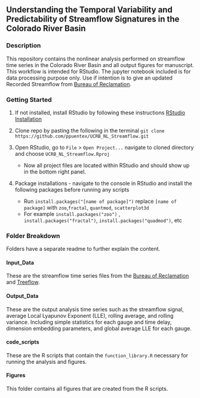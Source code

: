 ## Understanding the Temporal Variability and Predictability of Streamflow Signatures in the Colorado River Basin

### Description
This repository contains the nonlinear analysis performed on streamflow time series in the Colorado River Basin and all output figures for manuscript. This workflow is intended for RStudio. The jupyter notebook included is for data processing purpose only. Use if intention is to give an updated Recorded Streamflow from [Bureau of Reclamation](https://www.usbr.gov/lc/region/g4000/NaturalFlow/current.html). 

### Getting Started 
1. If not installed, install RStudio by following these instructions [RStudio Installation](https://rstudio-education.github.io/hopr/starting.html)

2. Clone repo by pasting the following in the terminal
    ```git clone https://github.com/ppuentex/UCRB_NL_Streamflow.git```
    
3. Open RStudio, go to `File` > `Open Project...` navigate to cloned directory and choose `UCRB_NL_Streamflow.Rproj`
    - Now all project files are located within RStudio and should show up in the bottom right panel. 
    
4. Package installations - navigate to the console in RStudio and install the following packages before running any scripts 
    - Run `install.packages("[name of package]")` replace `[name of package]` with 
  ` zoo `,` fractal `, `quantmod`, `scatterplot3d` 
    - For example `install.packages("zoo")` , `install.packages("fractal")`, `install.packages("quadmod")`, etc 

  
### Folder Breakdown
Folders have a separate readme to further explain the content. 

#### Input_Data
These are the streamflow time series files from the [Bureau of Reclamation](https://www.usbr.gov/lc/region/g4000/NaturalFlow/current.html) and [Treeflow](https://www.treeflow.info/upper-colorado-basin). 

#### Output_Data 
These are the output analysis time series such as the streamflow signal, average Local Lyapunov Exponent (LLE), rolling average, and rolling variance. Including simple statistics for each gauge and time delay, dimension embedding parameters, and global average LLE for each gauge. 

#### code_scripts
These are the R scripts that contain the `function_library.R` necessary for running the analysis and figures. 

#### Figures 
This folder contains all figures that are created from the R scripts. 
